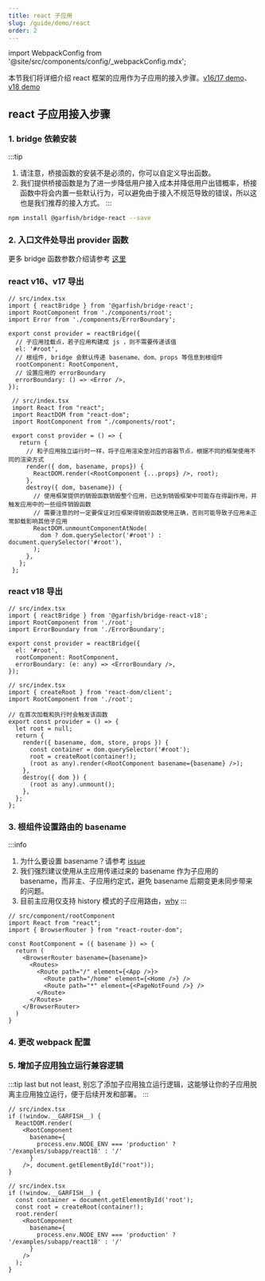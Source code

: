 ```yaml
---
title: react 子应用
slug: /guide/demo/react
order: 2
---
```


import WebpackConfig from '@site/src/components/config/_webpackConfig.mdx';

本节我们将详细介绍 react 框架的应用作为子应用的接入步骤。[v16/17 demo](https://github.com/modern-js-dev/garfish/tree/main/dev/app-react-17)、[v18 demo](https://github.com/modern-js-dev/garfish/blob/main/dev/app-react-18)

## react 子应用接入步骤
### 1. bridge 依赖安装

:::tip
1. 请注意，桥接函数的安装不是必须的，你可以自定义导出函数。
2. 我们提供桥接函数是为了进一步降低用户接入成本并降低用户出错概率，桥接函数中将会内置一些默认行为，可以避免由于接入不规范导致的错误，所以这也是我们推荐的接入方式。
:::

```bash npm2yarn
npm install @garfish/bridge-react --save
```

### 2. 入口文件处导出 provider 函数

更多 bridge 函数参数介绍请参考 [这里](/guide/bridge)
### react v16、v17 导出

<Tabs>
  <TabItem value="bridge_provider" label="使用 @garfish/bridge-react" default>

```tsx
// src/index.tsx
import { reactBridge } from '@garfish/bridge-react';
import RootComponent from './components/root';
import Error from './components/ErrorBoundary';

export const provider = reactBridge({
  // 子应用挂载点，若子应用构建成 js ，则不需要传递该值
  el: '#root',
  // 根组件, bridge 会默认传递 basename、dom、props 等信息到根组件
  rootComponent: RootComponent,
  // 设置应用的 errorBoundary
  errorBoundary: () => <Error />,
});
```

  </TabItem>

  <TabItem value="customer_provider" label="自定义导出函数" default>

```tsx
 // src/index.tsx
 import React from "react";
 import ReactDOM from "react-dom";
 import RootComponent from "./components/root";

 export const provider = () => {
   return {
     // 和子应用独立运行时一样，将子应用渲染至对应的容器节点，根据不同的框架使用不同的渲染方式
     render({ dom, basename, props}) {
       ReactDOM.render(<RootComponent {...props} />, root);
     },
     destroy({ dom, basename}) {
       // 使用框架提供的销毁函数销毁整个应用，已达到销毁框架中可能存在得副作用，并触发应用中的一些组件销毁函数
       // 需要注意的时一定要保证对应框架得销毁函数使用正确，否则可能导致子应用未正常卸载影响其他子应用
       ReactDOM.unmountComponentAtNode(
         dom ? dom.querySelector('#root') : document.querySelector('#root'),
       );
     },
   };
 };
```

  </TabItem>
</Tabs>

### react v18 导出

<Tabs>
  <TabItem value="bridge_provider" label="使用 @garfish/bridge-react-v18" default>

```tsx
// src/index.tsx
import { reactBridge } from '@garfish/bridge-react-v18';
import RootComponent from './root';
import ErrorBoundary from './ErrorBoundary';

export const provider = reactBridge({
  el: '#root',
  rootComponent: RootComponent,
  errorBoundary: (e: any) => <ErrorBoundary />,
});

```

  </TabItem>

  <TabItem value="customer_provider" label="自定义导出函数" default>

```tsx
// src/index.tsx
import { createRoot } from 'react-dom/client';
import RootComponent from './root';

// 在首次加载和执行时会触发该函数
export const provider = () => {
  let root = null;
  return {
    render({ basename, dom, store, props }) {
      const container = dom.querySelector('#root');
      root = createRoot(container!);
      (root as any).render(<RootComponent basename={basename} />);
    },
    destroy({ dom }) {
      (root as any).unmount();
    },
  };
};
```

  </TabItem>
</Tabs>

### 3. 根组件设置路由的 basename

:::info
1. 为什么要设置 basename？请参考 [issue](../../issues/childApp.md#子应用拿到-basename-的作用)
2. 我们强烈建议使用从主应用传递过来的 basename 作为子应用的 basename，而非主、子应用约定式，避免 basename 后期变更未同步带来的问题。
3. 目前主应用仅支持 history 模式的子应用路由，[why](../../issues/childApp.md#为什么主应用仅支持-history-模式)
:::

```tsx
// src/component/rootComponent
import React from "react";
import { BrowserRouter } from "react-router-dom";

const RootComponent = ({ basename }) => {
  return (
    <BrowserRouter basename={basename}>
      <Routes>
        <Route path="/" element={<App />}>
          <Route path="/home" element={<Home />} />
          <Route path="*" element={<PageNotFound />} />
        </Route>
      </Routes>
    </BrowserRouter>
  )
}
```

### 4. 更改 webpack 配置

<WebpackConfig />

### 5. 增加子应用独立运行兼容逻辑

:::tip
last but not least, 别忘了添加子应用独立运行逻辑，这能够让你的子应用脱离主应用独立运行，便于后续开发和部署。
:::


<Tabs>
  <TabItem value="react_16/17" label="react v16/v17" default>

```tsx
// src/index.tsx
if (!window.__GARFISH__) {
  ReactDOM.render(
    <RootComponent
      basename={
        process.env.NODE_ENV === 'production' ? '/examples/subapp/react18' : '/'
      }
    />, document.getElementById("root"));
}
```

  </TabItem>

  <TabItem value="react_18" label="react v18" default>

```tsx
// src/index.tsx
if (!window.__GARFISH__) {
  const container = document.getElementById('root');
  const root = createRoot(container!);
  root.render(
    <RootComponent
      basename={
        process.env.NODE_ENV === 'production' ? '/examples/subapp/react18' : '/'
      }
    />
  );
}
```

  </TabItem>
</Tabs>
